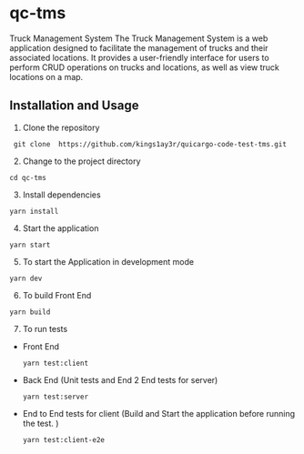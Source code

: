 # qc-tms

Truck Management System The Truck Management System is a web application designed to facilitate the management of trucks
and their associated locations. It provides a user-friendly interface for users to perform CRUD operations on trucks and
locations, as well as view truck locations on a map.

## Installation and Usage

1. Clone the repository

``` git clone  https://github.com/kings1ay3r/quicargo-code-test-tms.git```

2. Change to the project directory

```cd qc-tms```

3. Install dependencies

``` yarn install ```

4. Start the application

``` yarn start ```

5. To start the Application in development mode

``` yarn dev ```

6. To build Front End

``` yarn build ```

7. To run tests

* Front End

  ``` yarn test:client ```
* Back End (Unit tests and End 2 End tests for server)

  ``` yarn test:server ```

* End to End tests for client
  (Build and Start the application before running the test. )

  ``` yarn test:client-e2e ```
      
